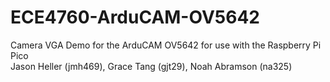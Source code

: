 # ECE4760-ArduCAM-OV5642
Camera VGA Demo for the ArduCAM OV5642 for use with the Raspberry Pi Pico <br>
Jason Heller (jmh469), Grace Tang (gjt29), Noah Abramson (na325)
